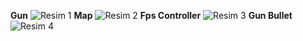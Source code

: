**Gun**
![Resim 1](https://github.com/omersenpai/FpsZombieGame/raw/main/gun.png)
**Map**
![Resim 2](https://github.com/omersenpai/FpsZombieGame/raw/main/map.png)
**Fps Controller**
![Resim 3](https://github.com/omersenpai/FpsZombieGame/raw/main/fps.png)
**Gun Bullet**
![Resim 4](https://github.com/omersenpai/FpsZombieGame/raw/main/gun-bullet.png)

